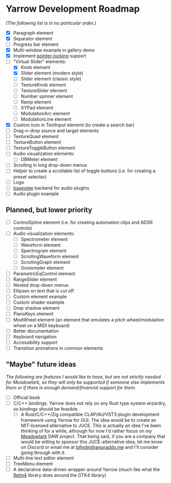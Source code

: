 # Yarrow Development Roadmap

*(The following list is in no particular order.)*

- [x] Paragraph element
- [x] Separator element
- [ ] Progress bar element
- [x] Multi-window example in gallery demo
- [x] Implement [pointer-locking](https://developer.mozilla.org/en-US/docs/Web/API/Pointer_Lock_API) support
- [ ] "Virtual Slider" elements:
    - [x] Knob element
    - [x] Slider element (modern style)
    - [ ] Slider element (classic style)
    - [ ] TextureKnob element
    - [ ] TextureSlider element
    - [ ] Number spinner element
    - [ ] Ramp element
    - [ ] XYPad element
    - [ ] ModulationArc element
    - [ ] ModulationLine element
- [x] Custom icon in TextInput element (to create a search bar)
- [ ] Drag-n-drop source and target elements
- [ ] TextureQuad element
- [ ] TextureButton element
- [ ] TextureToggleButton element
- [ ] Audio visualization elements:
    - [ ] DBMeter element
- [ ] Scrolling in long drop-down menus
- [ ] Helper to create a scrollable list of toggle buttons (i.e. for creating a preset selector)
- [ ] Logo
- [ ] [baseview](https://github.com/RustAudio/baseview) backend for audio plugins
- [ ] Audio plugin example

## Planned, but lower priority

- [ ] ControlSpline element (i.e. for creating automation clips and ADSR controls)
- [ ] Audio visualization elements:
    - [ ] Spectrometer element
    - [ ] Waveform element
    - [ ] Spectrogram element
    - [ ] ScrollingWaveform element
    - [ ] ScrollingGraph element
    - [ ] Goniometer element
- [ ] ParametricEqControl element
- [ ] RangeSlider element
- [ ] Nested drop-down menus
- [ ] Ellipses on text that is cut off
- [ ] Custom element example
- [ ] Custom shader example
- [ ] Drop shadow element
- [ ] PianoKeys element
- [ ] ModWheel element (an element that emulates a pitch wheel/modulation wheel on a MIDI keyboard)
- [ ] Better documentation
- [ ] Keyboard navigation
- [ ] Accessibility support
- [ ] Transition animations in common elements

## "Maybe" future ideas

*The following are features I would like to have, but are not strictly needed for Meadowlark, so they will only be supported if someone else implements them or if there is enough demand/financial support for them.*

- [ ] Official book
- [ ] C/C++ bindings. Yarrow does not rely on any Rust type system wizardry, so bindings should be feasible.
    - [ ] A Rust/C/C++/Zig compatible CLAP/AU/VST3 plugin development framework using Yarrow for GUI. The idea would be to create an MIT-licensed alternative to JUCE. This is actually an idea I've been thinking of for a while, although for now I'd rather focus on my [Meadowlark](https://github.com/MeadowlarkDAW/Meadowlark) DAW project. That being said, if you are a company that would be willing to sponsor this JUCE-alternative idea, let me know on Discord or email me at billydm@anonaddy.me and I'll consider going through with it.
- [ ] Multi-line text editor element
- [ ] TreeMenu element
- [ ] A declarative data-driven wrapper around Yarrow (much like what the [Relm4](https://github.com/Relm4/Relm4) library does around the GTK4 library)